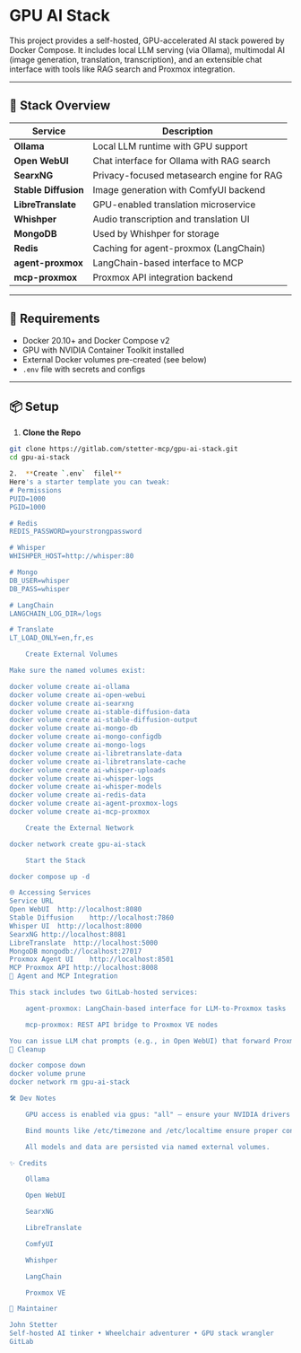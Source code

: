# GPU AI Stack

This project provides a self-hosted, GPU-accelerated AI stack powered by Docker Compose. It includes local LLM serving (via Ollama), multimodal AI (image generation, translation, transcription), and an extensible chat interface with tools like RAG search and Proxmox integration.

---

## 🚀 Stack Overview

| Service               | Description |
|----------------------|-------------|
| **Ollama**           | Local LLM runtime with GPU support |
| **Open WebUI**       | Chat interface for Ollama with RAG search |
| **SearxNG**          | Privacy-focused metasearch engine for RAG |
| **Stable Diffusion** | Image generation with ComfyUI backend |
| **LibreTranslate**   | GPU-enabled translation microservice |
| **Whishper**         | Audio transcription and translation UI |
| **MongoDB**          | Used by Whishper for storage |
| **Redis**            | Caching for agent-proxmox (LangChain) |
| **agent-proxmox**    | LangChain-based interface to MCP |
| **mcp-proxmox**      | Proxmox API integration backend |

---

## 🧱 Requirements

- Docker 20.10+ and Docker Compose v2
- GPU with NVIDIA Container Toolkit installed
- External Docker volumes pre-created (see below)
- `.env` file with secrets and configs

---

## 📦 Setup

1. **Clone the Repo**

```bash
git clone https://gitlab.com/stetter-mcp/gpu-ai-stack.git
cd gpu-ai-stack

2.  **Create `.env`  filel**
Here's a starter template you can tweak:
# Permissions
PUID=1000
PGID=1000

# Redis
REDIS_PASSWORD=yourstrongpassword

# Whisper
WHISHPER_HOST=http://whisper:80

# Mongo
DB_USER=whisper
DB_PASS=whisper

# LangChain
LANGCHAIN_LOG_DIR=/logs

# Translate
LT_LOAD_ONLY=en,fr,es

    Create External Volumes

Make sure the named volumes exist:

docker volume create ai-ollama
docker volume create ai-open-webui
docker volume create ai-searxng
docker volume create ai-stable-diffusion-data
docker volume create ai-stable-diffusion-output
docker volume create ai-mongo-db
docker volume create ai-mongo-configdb
docker volume create ai-mongo-logs
docker volume create ai-libretranslate-data
docker volume create ai-libretranslate-cache
docker volume create ai-whisper-uploads
docker volume create ai-whisper-logs
docker volume create ai-whisper-models
docker volume create ai-redis-data
docker volume create ai-agent-proxmox-logs
docker volume create ai-mcp-proxmox

    Create the External Network

docker network create gpu-ai-stack

    Start the Stack

docker compose up -d

🌐 Accessing Services
Service	URL
Open WebUI	http://localhost:8080
Stable Diffusion	http://localhost:7860
Whisper UI	http://localhost:8000
SearxNG	http://localhost:8081
LibreTranslate	http://localhost:5000
MongoDB	mongodb://localhost:27017
Proxmox Agent UI	http://localhost:8501
MCP Proxmox API	http://localhost:8008
🧠 Agent and MCP Integration

This stack includes two GitLab-hosted services:

    agent-proxmox: LangChain-based interface for LLM-to-Proxmox tasks

    mcp-proxmox: REST API bridge to Proxmox VE nodes

You can issue LLM chat prompts (e.g., in Open WebUI) that forward Proxmox requests via these services using a custom /proxmox plugin or slash command handler.
🧹 Cleanup

docker compose down
docker volume prune
docker network rm gpu-ai-stack

🛠 Dev Notes

    GPU access is enabled via gpus: "all" — ensure your NVIDIA drivers + container toolkit are installed.

    Bind mounts like /etc/timezone and /etc/localtime ensure proper container time sync.

    All models and data are persisted via named external volumes.

✨ Credits

    Ollama

    Open WebUI

    SearxNG

    LibreTranslate

    ComfyUI

    Whishper

    LangChain

    Proxmox VE

🤖 Maintainer

John Stetter
Self-hosted AI tinker • Wheelchair adventurer • GPU stack wrangler
GitLab


